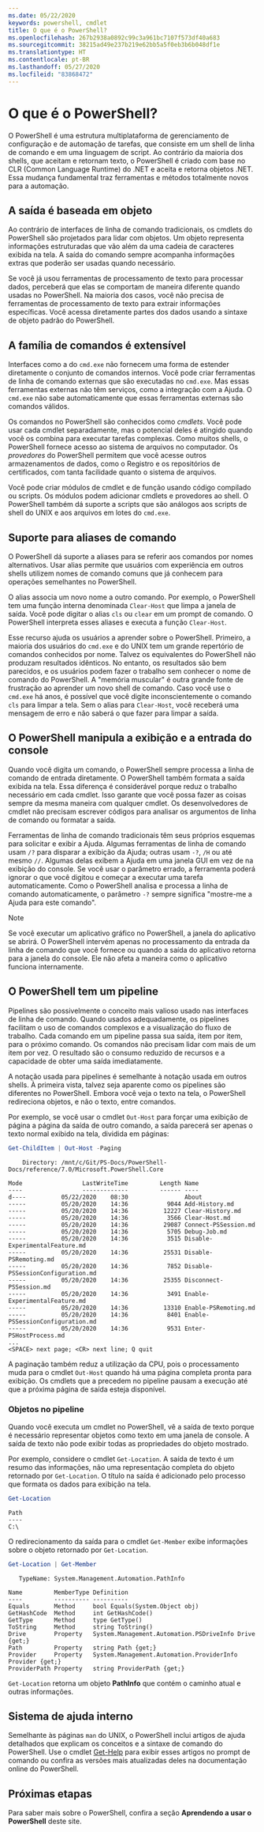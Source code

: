 ```yaml
---
ms.date: 05/22/2020
keywords: powershell, cmdlet
title: O que é o PowerShell?
ms.openlocfilehash: 267b2938a0892c99c3a961bc7107f573df40a683
ms.sourcegitcommit: 38215ad49e237b219e62bb5a5f0eb3b6b048df1e
ms.translationtype: HT
ms.contentlocale: pt-BR
ms.lasthandoff: 05/27/2020
ms.locfileid: "83868472"
---
```

# <a name="what-is-powershell"></a>O que é o PowerShell?

O PowerShell é uma estrutura multiplataforma de gerenciamento de configuração e de automação de tarefas, que consiste em um shell de linha de comando e em uma linguagem de script. Ao contrário da maioria dos shells, que aceitam e retornam texto, o PowerShell é criado com base no CLR (Common Language Runtime) do .NET e aceita e retorna objetos .NET. Essa mudança fundamental traz ferramentas e métodos totalmente novos para a automação.

<!-- removing images until we can get replacements
:::row:::
   :::column span="":::
      Windows
      [![PowerShell on Windows](media/overview/windows-desktop-660.gif)](media/overview/windows-desktop.gif#lightbox)
      [Install on Windows](install/installing-powershell-core-on-windows.md)
   :::column-end:::
   :::column span="":::
      Linux
      [![PowerShell on Linux](media/overview/linux-desktop-660.gif)](media/overview/linux-desktop.gif#lightbox)
      [Install on Linux](install/installing-powershell-core-on-linux.md)
   :::column-end:::
   :::column span="":::
      macOS
      [![PowerShell on macOS](media/overview/macos-desktop-660.gif)](media/overview/macos-desktop.gif#lightbox)
      [Install on macOS](install/installing-powershell-core-on-macos.md)
   :::column-end:::
:::row-end:::
-->

## <a name="output-is-object-based"></a>A saída é baseada em objeto

Ao contrário de interfaces de linha de comando tradicionais, os cmdlets do PowerShell são projetados para lidar com objetos.
Um objeto representa informações estruturadas que vão além da uma cadeia de caracteres exibida na tela. A saída do comando sempre acompanha informações extras que poderão ser usadas quando necessário.

Se você já usou ferramentas de processamento de texto para processar dados, perceberá que elas se comportam de maneira diferente quando usadas no PowerShell. Na maioria dos casos, você não precisa de ferramentas de processamento de texto para extrair informações específicas. Você acessa diretamente partes dos dados usando a sintaxe de objeto padrão do PowerShell.

## <a name="the-command-family-is-extensible"></a>A família de comandos é extensível

Interfaces como a do `cmd.exe` não fornecem uma forma de estender diretamente o conjunto de comandos internos. Você pode criar ferramentas de linha de comando externas que são executadas no `cmd.exe`. Mas essas ferramentas externas não têm serviços, como a integração com a Ajuda. O `cmd.exe` não sabe automaticamente que essas ferramentas externas são comandos válidos.

Os comandos no PowerShell são conhecidos como _cmdlets_. Você pode usar cada cmdlet separadamente, mas o potencial deles é atingido quando você os combina para executar tarefas complexas. Como muitos shells, o PowerShell fornece acesso ao sistema de arquivos no computador. Os _provedores_ do PowerShell permitem que você acesse outros armazenamentos de dados, como o Registro e os repositórios de certificados, com tanta facilidade quanto o sistema de arquivos.

Você pode criar módulos de cmdlet e de função usando código compilado ou scripts. Os módulos podem adicionar cmdlets e provedores ao shell. O PowerShell também dá suporte a scripts que são análogos aos scripts de shell do UNIX e aos arquivos em lotes do `cmd.exe`.

## <a name="support-for-command-aliases"></a>Suporte para aliases de comando

O PowerShell dá suporte a aliases para se referir aos comandos por nomes alternativos. Usar alias permite que usuários com experiência em outros shells utilizem nomes de comando comuns que já conhecem para operações semelhantes no PowerShell.

O alias associa um novo nome a outro comando. Por exemplo, o PowerShell tem uma função interna denominada `Clear-Host` que limpa a janela de saída. Você pode digitar o alias `cls` ou `clear` em um prompt de comando. O PowerShell interpreta esses aliases e executa a função `Clear-Host`.

Esse recurso ajuda os usuários a aprender sobre o PowerShell. Primeiro, a maioria dos usuários do `cmd.exe` e do UNIX tem um grande repertório de comandos conhecidos por nome. Talvez os equivalentes do PowerShell não produzam resultados idênticos. No entanto, os resultados são bem parecidos, e os usuários podem fazer o trabalho sem conhecer o nome de comando do PowerShell. A "memória muscular" é outra grande fonte de frustração ao aprender um novo shell de comando. Caso você use o `cmd.exe` há anos, é possível que você digite inconscientemente o comando `cls` para limpar a tela. Sem o alias para `Clear-Host`, você receberá uma mensagem de erro e não saberá o que fazer para limpar a saída.

## <a name="powershell-handles-console-input-and-display"></a>O PowerShell manipula a exibição e a entrada do console

Quando você digita um comando, o PowerShell sempre processa a linha de comando de entrada diretamente. O PowerShell também formata a saída exibida na tela. Essa diferença é considerável porque reduz o trabalho necessário em cada cmdlet. Isso garante que você possa fazer as coisas sempre da mesma maneira com qualquer cmdlet. Os desenvolvedores de cmdlet não precisam escrever códigos para analisar os argumentos de linha de comando ou formatar a saída.

Ferramentas de linha de comando tradicionais têm seus próprios esquemas para solicitar e exibir a Ajuda. Algumas ferramentas de linha de comando usam `/?` para disparar a exibição da Ajuda; outras usam `-?`, `/H` ou até mesmo `//`. Algumas delas exibem a Ajuda em uma janela GUI em vez de na exibição do console. Se você usar o parâmetro errado, a ferramenta poderá ignorar o que você digitou e começar a executar uma tarefa automaticamente.
Como o PowerShell analisa e processa a linha de comando automaticamente, o parâmetro `-?` sempre significa "mostre-me a Ajuda para este comando".

> [!NOTE]
> Se você executar um aplicativo gráfico no PowerShell, a janela do aplicativo se abrirá.
> O PowerShell intervém apenas no processamento da entrada da linha de comando que você fornece ou quando a saída do aplicativo retorna para a janela do console. Ele não afeta a maneira como o aplicativo funciona internamente.

## <a name="powershell-has-a-pipeline"></a>O PowerShell tem um pipeline

Pipelines são possivelmente o conceito mais valioso usado nas interfaces de linha de comando. Quando usados adequadamente, os pipelines facilitam o uso de comandos complexos e a visualização do fluxo de trabalho. Cada comando em um pipeline passa sua saída, item por item, para o próximo comando. Os comandos não precisam lidar com mais de um item por vez. O resultado são o consumo reduzido de recursos e a capacidade de obter uma saída imediatamente.

A notação usada para pipelines é semelhante à notação usada em outros shells. À primeira vista, talvez seja aparente como os pipelines são diferentes no PowerShell. Embora você veja o texto na tela, o PowerShell redireciona objetos, e não o texto, entre comandos.

Por exemplo, se você usar o cmdlet `Out-Host` para forçar uma exibição de página a página da saída de outro comando, a saída parecerá ser apenas o texto normal exibido na tela, dividida em páginas:

```powershell
Get-ChildItem | Out-Host -Paging
```

```Output
    Directory: /mnt/c/Git/PS-Docs/PowerShell-Docs/reference/7.0/Microsoft.PowerShell.Core

Mode                 LastWriteTime         Length Name
----                 -------------         ------ ----
d----          05/22/2020    08:30                About
-----          05/20/2020    14:36           9044 Add-History.md
-----          05/20/2020    14:36          12227 Clear-History.md
-----          05/20/2020    14:36           3566 Clear-Host.md
-----          05/20/2020    14:36          29087 Connect-PSSession.md
-----          05/20/2020    14:36           5705 Debug-Job.md
-----          05/20/2020    14:36           3515 Disable-ExperimentalFeature.md
-----          05/20/2020    14:36          25531 Disable-PSRemoting.md
-----          05/20/2020    14:36           7852 Disable-PSSessionConfiguration.md
-----          05/20/2020    14:36          25355 Disconnect-PSSession.md
-----          05/20/2020    14:36           3491 Enable-ExperimentalFeature.md
-----          05/20/2020    14:36          13310 Enable-PSRemoting.md
-----          05/20/2020    14:36           8401 Enable-PSSessionConfiguration.md
-----          05/20/2020    14:36           9531 Enter-PSHostProcess.md
...
<SPACE> next page; <CR> next line; Q quit
```

A paginação também reduz a utilização da CPU, pois o processamento muda para o cmdlet `Out-Host` quando há uma página completa pronta para exibição. Os cmdlets que a precedem no pipeline pausam a execução até que a próxima página de saída esteja disponível.

### <a name="objects-in-the-pipeline"></a>Objetos no pipeline

Quando você executa um cmdlet no PowerShell, vê a saída de texto porque é necessário representar objetos como texto em uma janela de console. A saída de texto não pode exibir todas as propriedades do objeto mostrado.

Por exemplo, considere o cmdlet `Get-Location`. A saída de texto é um resumo das informações, não uma representação completa do objeto retornado por `Get-Location`. O título na saída é adicionado pelo processo que formata os dados para exibição na tela.

```powershell
Get-Location
```

```Output
Path
----
C:\
```

O redirecionamento da saída para o cmdlet `Get-Member` exibe informações sobre o objeto retornado por `Get-Location`.

```powershell
Get-Location | Get-Member
```

```Output
   TypeName: System.Management.Automation.PathInfo

Name         MemberType Definition
----         ---------- ----------
Equals       Method     bool Equals(System.Object obj)
GetHashCode  Method     int GetHashCode()
GetType      Method     type GetType()
ToString     Method     string ToString()
Drive        Property   System.Management.Automation.PSDriveInfo Drive {get;}
Path         Property   string Path {get;}
Provider     Property   System.Management.Automation.ProviderInfo Provider {get;}
ProviderPath Property   string ProviderPath {get;}
```

`Get-Location` retorna um objeto **PathInfo** que contém o caminho atual e outras informações.

## <a name="built-in-help-system"></a>Sistema de ajuda interno

Semelhante às páginas `man` do UNIX, o PowerShell inclui artigos de ajuda detalhados que explicam os conceitos e a sintaxe de comando do PowerShell. Use o cmdlet [Get-Help][] para exibir esses artigos no prompt de comando ou confira as versões mais atualizadas deles na documentação online do PowerShell.

## <a name="next-steps"></a>Próximas etapas

Para saber mais sobre o PowerShell, confira a seção **Aprendendo a usar o PowerShell** deste site.

<!-- link references -->

[Get-Help]: /powershell/module/microsoft.powershell.core/Get-Help

